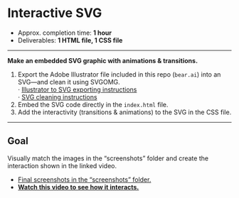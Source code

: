 # Interactive SVG

- Approx. completion time: **1 hour**
- Deliverables: **1 HTML file, 1 CSS file**

---

**Make an embedded SVG graphic with animations & transitions.**

1. Export the Adobe Illustrator file included in this repo (`bear.ai`) into an SVG—and clean it using SVGOMG.<br>
  · [Illustrator to SVG exporting instructions](http://learn-the-web.algonquindesign.ca/topics/image-formats/#svg)<br>
  · [SVG cleaning instructions](http://learn-the-web.algonquindesign.ca/topics/advanced-svg/#cleaning-generated-svg)
2. Embed the SVG code directly in the `index.html` file.
3. Add the interactivity (transitions & animations) to the SVG in the CSS file.

---

## Goal

Visually match the images in the “screenshots” folder and create the interaction shown in the linked video.

- [Final screenshots in the “screenshots” folder.](screenshots)
- [**Watch this video to see how it interacts.**](https://youtu.be/kHwdYqkRPVc)
